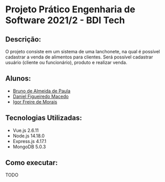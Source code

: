 # Projeto Prático Engenharia de Software 2021/2 - BDI Tech

## Descrição:
O projeto consiste em um sistema de uma lanchonete, na qual é possível cadastrar a venda de alimentos para clientes.
Será possível cadastrar usuário (cliente ou funcionário), produto e realizar venda.

## Alunos:
- [Bruno de Almeida de Paula](https://github.com/brunin299)
- [Daniel Figueiredo Macedo](https://github.com/DanielFM99)
- [Igor Freire de Morais](https://github.com/IgorFreiredeMorais)

## Tecnologias Utilizadas:
- Vue.js 2.6.11
- Node.js 14.18.0
- Express.js 4.17.1
- MongoDB 5.0.3

## Como executar:
TODO
